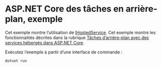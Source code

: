 # <a name="aspnet-core-background-tasks-sample"></a>ASP.NET Core des tâches en arrière-plan, exemple

Cet exemple montre l’utilisation de [IHostedService](https://docs.microsoft.com/dotnet/api/microsoft.extensions.hosting.ihostedservice). Cet exemple montre les fonctionnalités décrites dans la rubrique [Tâches d’arrière-plan avec des services hébergés dans ASP.NET Core](https://docs.microsoft.com/aspnet/core/fundamentals/host/hosted-services).

Exécutez l’exemple à partir d’une interface de commande :

```
dotnet run
```
